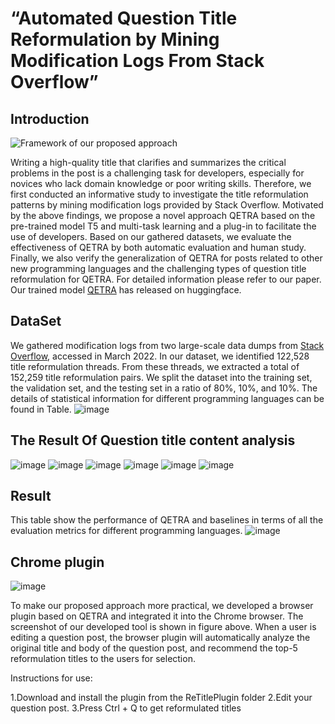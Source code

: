 # “Automated Question Title Reformulation by Mining Modification Logs From Stack Overflow” 
## Introduction

![Framework of our proposed approach](figs/frameWork.png)

Writing a high-quality title that clarifies and summarizes the critical problems in the post is a challenging task for developers, especially for novices who lack domain knowledge or poor writing skills.
Therefore, we first conducted an informative study to investigate the title reformulation patterns by mining modification logs provided by Stack Overflow.
Motivated by the above findings, we propose a novel approach QETRA based on the pre-trained model T5 and multi-task learning and a plug-in to facilitate the use of developers.
Based on our gathered datasets, we evaluate the effectiveness of QETRA by both automatic evaluation and human study. Finally, we also verify the generalization of QETRA for posts related to other new programming languages and the challenging types of question title reformulation for QETRA.
For detailed information please refer to our paper.
Our trained model [QETRA](https://archive.org/download/stackexchange) has released on huggingface. 


## DataSet

We gathered modification logs from two large-scale data dumps from [Stack Overflow](https://archive.org/download/stackexchange), accessed in March 2022.
In our dataset,  we identified 122,528 title reformulation threads. From these threads, we extracted a total of 152,259 title reformulation pairs.
We split the dataset into the training set, the validation set, and the testing set in a ratio of 80\%, 10\%, and 10\%.
The details of statistical information for different programming languages can be found in Table.
![image](figs/Data.png)


## The Result Of Question title content analysis

![image](figs/java_gram.png)
![image](figs/python_gram.png)
![image](figs/C_gram.png)
![image](figs/js_gram.png)
![image](figs/php_gram.png)
![image](figs/html_gram.png)

## Result
This table show the performance of QETRA and baselines in terms of all the evaluation metrics for different programming languages. 
![image](figs/RQ1.png)

## Chrome plugin

![image](figs/plug.png)

To make our proposed approach more practical, we developed a browser plugin based on QETRA and integrated it into the Chrome browser. 
The screenshot of our developed tool is shown in figure above. 
When a user is editing a question post, the browser plugin will automatically analyze the original title and body of the question post, and recommend the top-5 reformulation titles to the users for selection. 


Instructions for use:

1.Download and install the plugin from the ReTitlePlugin folder
2.Edit your question post.
3.Press Ctrl + Q to get reformulated titles














